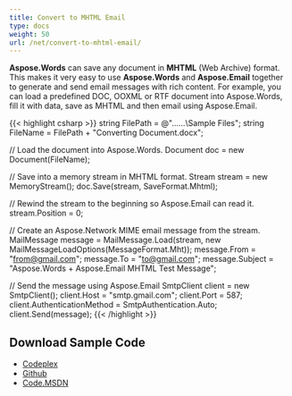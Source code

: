 ```yaml
---
title: Convert to MHTML Email
type: docs
weight: 50
url: /net/convert-to-mhtml-email/
---
```


**Aspose.Words** can save any document in **MHTML** (Web Archive) format. This makes it very easy to use **Aspose.Words** and **Aspose.Email** together to generate and send email messages with rich content. For example, you can load a predefined DOC, OOXML or RTF document into Aspose.Words, fill it with data, save as MHTML and then email using Aspose.Email.

{{< highlight csharp >}}
string FilePath = @"..\..\..\Sample Files\";
string FileName = FilePath + "Converting Document.docx";

// Load the document into Aspose.Words.
Document doc = new Document(FileName);

// Save into a memory stream in MHTML format.
Stream stream = new MemoryStream();
doc.Save(stream, SaveFormat.Mhtml);

// Rewind the stream to the beginning so Aspose.Email can read it.
stream.Position = 0;

// Create an Aspose.Network MIME email message from the stream.
MailMessage message = MailMessage.Load(stream, new MailMessageLoadOptions(MessageFormat.Mht));
message.From = "from@gmail.com";
message.To = "to@gmail.com";
message.Subject = "Aspose.Words + Aspose.Email MHTML Test Message";

// Send the message using Aspose.Email
SmtpClient client = new SmtpClient();
client.Host = "smtp.gmail.com";
client.Port = 587;
client.AuthenticationMethod = SmtpAuthentication.Auto;
client.Send(message);
{{< /highlight >}}
## **Download Sample Code**
- [Codeplex](https://asposeopenxml.codeplex.com/releases/view/617779)
- [Github](https://github.com/aspose-words/Aspose.Words-for-.NET/releases/tag/MissingFeaturesofOpenXMLWordsv1.1)
- [Code.MSDN](https://code.msdn.microsoft.com/Missing-Features-in-6a2c882b)
